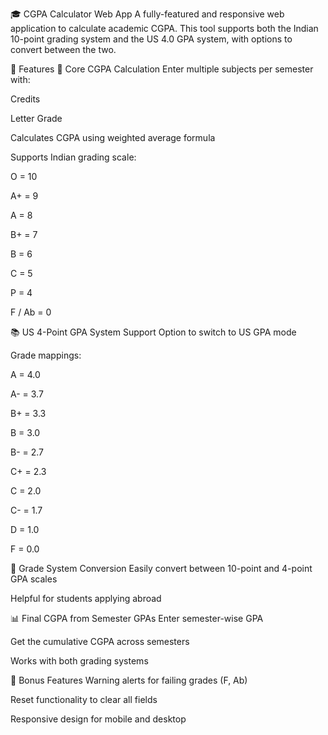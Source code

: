 🎓 CGPA Calculator Web App
A fully-featured and responsive web application to calculate academic CGPA. This tool supports both the Indian 10-point grading system and the US 4.0 GPA system, with options to convert between the two.

🌟 Features
🎯 Core CGPA Calculation
Enter multiple subjects per semester with:

Credits

Letter Grade

Calculates CGPA using weighted average formula

Supports Indian grading scale:

O = 10

A+ = 9

A = 8

B+ = 7

B = 6

C = 5

P = 4

F / Ab = 0

📚 US 4-Point GPA System Support
Option to switch to US GPA mode

Grade mappings:

A = 4.0

A- = 3.7

B+ = 3.3

B = 3.0

B- = 2.7

C+ = 2.3

C = 2.0

C- = 1.7

D = 1.0

F = 0.0

🔁 Grade System Conversion
Easily convert between 10-point and 4-point GPA scales

Helpful for students applying abroad

📊 Final CGPA from Semester GPAs
Enter semester-wise GPA

Get the cumulative CGPA across semesters

Works with both grading systems

🧠 Bonus Features
Warning alerts for failing grades (F, Ab)

Reset functionality to clear all fields

Responsive design for mobile and desktop

